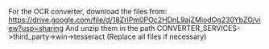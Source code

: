 
For the OCR converter, download the files from:
https://drive.google.com/file/d/18ZrlPm0POc2HDnL9ajZMiodOg230YbZO/view?usp=sharing
And unzip them in the path CONVERTER_SERVICES->third_party->win->tesseract
(Replace all files if necessary)
